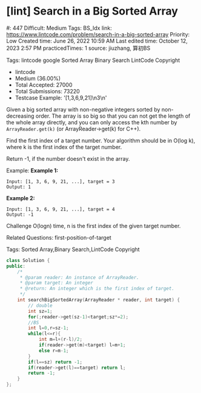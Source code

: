 # [lint] Search in a Big Sorted Array

#: 447
Difficult: Medium
Tags: BS_Idx
link: https://www.lintcode.com/problem/search-in-a-big-sorted-array
Priority: Low
Created time: June 26, 2022 10:59 AM
Last edited time: October 12, 2023 2:57 PM
practicedTimes: 1
source: jiuzhang, 算初BS

Tags:   lintcode   google   Sorted Array   Binary Search   LintCode Copyright

- lintcode
- Medium (36.00%)
- Total Accepted: 27000
- Total Submissions: 73220
- Testcase Example: '[1,3,6,9,21]\n3\n'

Given a big sorted array with non-negative integers sorted by non-decreasing order. The array is so big so that you can not get the length of the whole array directly, and you can only access the kth number by `ArrayReader.get(k)` (or ArrayReader->get(k) for C++).

Find the first index of a target number. Your algorithm should be in O(log k), where k is the first index of the target number.

Return -1, if the number doesn't exist in the array.

Example:
**Example 1:**

```
Input: [1, 3, 6, 9, 21, ...], target = 3
Output: 1

```

**Example 2:**

```
Input: [1, 3, 6, 9, 21, ...], target = 4
Output: -1

```

Challenge
O(logn) time, n is the first index of the given target number.

Related Questions:
first-position-of-target

Tags:
Sorted Array,Binary Search,LintCode Copyright

```cpp
class Solution {
public:
    /*
     * @param reader: An instance of ArrayReader.
     * @param target: An integer
     * @return: An integer which is the first index of target.
     */
    int searchBigSortedArray(ArrayReader * reader, int target) {
        // double
        int sz=1;
        for(;reader->get(sz-1)<target;sz*=2);
        //BS
        int l=0,r=sz-1;
        while(l<=r){
            int m=l+(r-l)/2;
            if(reader->get(m)<target) l=m+1;
            else r=m-1;
        }
        if(l==sz) return -1;
        if(reader->get(l)==target) return l;
        return -1;
    }
};
```